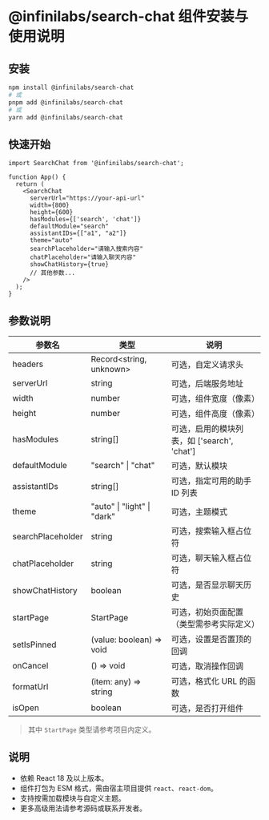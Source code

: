 # @infinilabs/search-chat 组件安装与使用说明

## 安装

```bash
npm install @infinilabs/search-chat
# 或
pnpm add @infinilabs/search-chat
# 或
yarn add @infinilabs/search-chat
```

## 快速开始

```tsx
import SearchChat from '@infinilabs/search-chat';

function App() {
  return (
    <SearchChat
      serverUrl="https://your-api-url"
      width={800}
      height={600}
      hasModules={['search', 'chat']}
      defaultModule="search"
      assistantIDs={["a1", "a2"]}
      theme="auto"
      searchPlaceholder="请输入搜索内容"
      chatPlaceholder="请输入聊天内容"
      showChatHistory={true}
      // 其他参数...
    />
  );
}
```

## 参数说明

| 参数名             | 类型                           | 说明                                                         |
|--------------------|--------------------------------|--------------------------------------------------------------|
| headers            | Record<string, unknown>        | 可选，自定义请求头                                           |
| serverUrl          | string                         | 可选，后端服务地址                                           |
| width              | number                         | 可选，组件宽度（像素）                                       |
| height             | number                         | 可选，组件高度（像素）                                       |
| hasModules         | string[]                       | 可选，启用的模块列表，如 ['search', 'chat']                  |
| defaultModule      | "search" \| "chat"            | 可选，默认模块                                               |
| assistantIDs       | string[]                       | 可选，指定可用的助手 ID 列表                                 |
| theme              | "auto" \| "light" \| "dark"   | 可选，主题模式                                               |
| searchPlaceholder  | string                         | 可选，搜索输入框占位符                                       |
| chatPlaceholder    | string                         | 可选，聊天输入框占位符                                       |
| showChatHistory    | boolean                        | 可选，是否显示聊天历史                                       |
| startPage          | StartPage                      | 可选，初始页面配置（类型需参考实际定义）                     |
| setIsPinned        | (value: boolean) => void       | 可选，设置是否置顶的回调                                     |
| onCancel           | () => void                     | 可选，取消操作回调                                           |
| formatUrl          | (item: any) => string          | 可选，格式化 URL 的函数                                      |
| isOpen             | boolean                        | 可选，是否打开组件                                           |

> 其中 `StartPage` 类型请参考项目内定义。

## 说明
- 依赖 React 18 及以上版本。
- 组件打包为 ESM 格式，需由宿主项目提供 `react`、`react-dom`。
- 支持按需加载模块与自定义主题。
- 更多高级用法请参考源码或联系开发者。